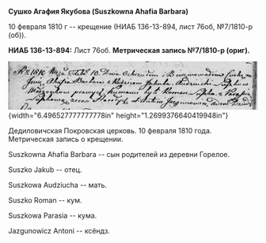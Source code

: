 **Сушко Агафия Якубова (Suszkowna Ahafia Barbara)**

10 февраля 1810 г -- крещение (НИАБ 136-13-894, лист 76об, №7/1810-р
(об)).

**НИАБ 136-13-894:** Лист 76об. **Метрическая запись №7/1810-р (ориг).**

![](./media/c576af84988e19991f736ad7f978169fd093a999.png){width="6.496527777777778in"
height="1.2699376640419948in"}

Дедиловичская Покровская церковь. 10 февраля 1810 года. Метрическая
запись о крещении.

Suszkowna Ahafia Barbara -- сын родителей из деревни Горелое.

Suszko Jakub -- отец.

Suszkowa Audziucha -- мать.

Suszko Roman -- кум.

Suszkowa Parasia -- кума.

Jazgunowicz Antoni -- ксёндз.
